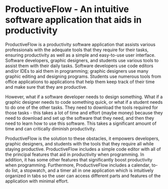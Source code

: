 # ProductiveFlow - An intuitive software application that aids in productivity
ProductiveFlow is a productivity software application that assists various professionals with the adequate tools that they require for their tasks, ensuring productivity as well as a simple and easy-to-use user interface. Software developers, graphic designers, and students use various tools to assist them with their daily tasks. Software developers use code editors and/or IDEs to aid them in programming; graphic designers use many graphic editing and designing programs. Students use numerous tools from office applications to applications that help them keep track of their time and make sure that they are productive.

However, what if a software developer needs to design something. What if a graphic designer needs to code something quick, or what if a student needs to do one of the other tasks. They need to download the tools required for those tasks - this takes a lot of time and effort (maybe money) because they need to download and set up the software that they need, and then they need to learn how to use this software. This takes a significant amount of time and can critically diminish productivity. 

ProductiveFlow is the solution to these obstacles, it empowers developers, graphic designers, and students with the tools that they require all while staying productive. ProductiveFlow includes a simple code editor with all of the principal features that aid in productivity when programming. In addition, it has some other features that significantly boost productivity when programming. Furthermore, ProductiveFlow includes a calendar, to-do list, a stopwatch, and a timer all in one application which is intuitively organized in tabs so the user can access different parts and features of the application with minimal effort. 
